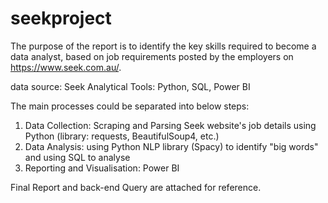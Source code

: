 # seekproject

The purpose of the report is to identify the key skills required to become a data analyst, based on job requirements posted by the employers on https://www.seek.com.au/.

data source: Seek
Analytical Tools: Python, SQL, Power BI

The main processes could be separated into below steps:
1. Data Collection: Scraping and Parsing Seek website's job details using Python (library: requests, BeautifulSoup4, etc.)
2. Data Analysis: using Python NLP library (Spacy) to identify "big words" and using SQL to analyse
3. Reporting and Visualisation: Power BI

Final Report and back-end Query are attached for reference.

